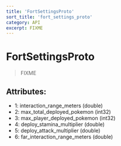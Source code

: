 ```yaml
---
title: 'FortSettingsProto'
sort_title: 'fort_settings_proto'
category: API
excerpt: FIXME
---
```


# FortSettingsProto

> FIXME

## Attributes:

- 1: interaction_range_meters (double)
- 2: max_total_deployed_pokemon (int32)
- 3: max_player_deployed_pokemon (int32)
- 4: deploy_stamina_multiplier (double)
- 5: deploy_attack_multiplier (double)
- 6: far_interaction_range_meters (double)
